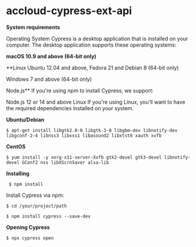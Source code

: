 # accloud-cypress-ext-api
**System requirements**

Operating System
Cypress is a desktop application that is installed on your computer. The desktop application supports these operating systems:

**macOS 10.9 and above (64-bit only)**

**Linux Ubuntu 12.04 and above, Fedora 21 and Debian 8 (64-bit only)

Windows 7 and above (64-bit only)

Node.js**
If you're using npm to install Cypress, we support:

Node.js 12 or 14 and above
Linux
If you're using Linux, you'll want to have the required dependencies installed on your system.

**Ubuntu/Debian**

`$ apt-get install libgtk2.0-0 libgtk-3-0 libgbm-dev libnotify-dev libgconf-2-4 libnss3 libxss1 libasound2 libxtst6 xauth xvfb`

**CentOS**

`$ yum install -y xorg-x11-server-Xvfb gtk2-devel gtk3-devel libnotify-devel GConf2 nss libXScrnSaver alsa-lib`

**Installing**

 ` $ npm install`
 
Install Cypress via npm:

`$ cd /your/project/path`

`$ npm install cypress --save-dev`

**Opening Cypress**

`$ npx cypress open`
